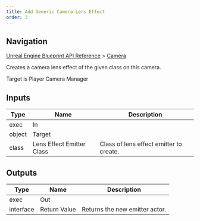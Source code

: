 ```yaml
---
title: Add Generic Camera Lens Effect
order: 3
---
```

## Navigation

[Unreal Engine Blueprint API Reference](https://dev.epicgames.com/documentation/en-us/unreal-engine/BlueprintAPI) > [Camera](https://dev.epicgames.com/documentation/en-us/unreal-engine/BlueprintAPI/Camera)

Creates a camera lens effect of the given class on this camera.

Target is Player Camera Manager

## Inputs

| Type | Name | Description |
| --- | --- | --- |
| exec | In |  |
| object | Target |  |
| class | Lens Effect Emitter Class | Class of lens effect emitter to create. |

## Outputs

| Type | Name | Description |
| --- | --- | --- |
| exec | Out |  |
| interface | Return Value | Returns the new emitter actor. |
